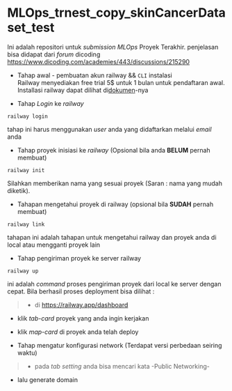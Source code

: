 # MLOps_trnest_copy_skinCancerDataset_test
Ini adalah repositori untuk *submission* *MLOps* Proyek Terakhir. 
penjelasan bisa didapat dari *forum* dicoding https://www.dicoding.com/academies/443/discussions/215290
- Tahap awal - pembuatan akun railway && `CLI` instalasi</br>
Railway menyediakan free trial 5$ untuk 1 bulan untuk pendaftaran awal.</br>
Installasi railway dapat dilihat di[dokumen](https://docs.railway.app/guides/cli)-nya
    
- Tahap *Login* ke *railway*
```
railway login
```
tahap ini harus menggunakan *user* anda yang didaftarkan melalui *email* anda
- Tahap proyek inisiasi ke *railway* (Opsional bila anda **BELUM** pernah membuat)
```
railway init
```
Silahkan memberikan nama yang sesuai proyek (Saran : nama yang mudah diketik).

- Tahapan mengetahui proyek di railway (opsional bila **SUDAH** pernah membuat)
```
railway link
```
tahapan ini adalah tahapan untuk mengetahui railway dan proyek anda di local atau mengganti proyek lain

- Tahap pengiriman proyek ke server railway
```
railway up
```
ini adalah *command* proses pengiriman proyek dari local ke server dengan cepat. Bila berhasil proses deployment bisa dilihat :
> - di https://railway.app/dashboard
  - klik *tab-card* proyek yang anda ingin kerjakan
  - klik *map-card* di proyek anda telah deploy

- Tahap mengatur konfigurasi network (Terdapat versi perbedaan seiring waktu)
> - pada *tab setting* anda bisa mencari kata -Public Networking- </br>
  - lalu generate domain 
